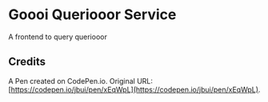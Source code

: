 # Goooi Queriooor Service 

A frontend to query queriooor



## Credits

A Pen created on CodePen.io. Original URL: [https://codepen.io/jbui/pen/xEqWpL](https://codepen.io/jbui/pen/xEqWpL).

